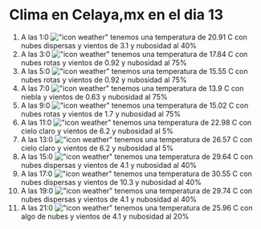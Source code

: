 # Clima en Celaya,mx en el dia 13

1. A las 1:0 !["icon weather"](http://openweathermap.org/img/w/03n.png) tenemos una temperatura de 20.91 C con nubes dispersas y  vientos de 3.1 y nubosidad al 40%
1. A las 3:0 !["icon weather"](http://openweathermap.org/img/w/04n.png) tenemos una temperatura de 17.84 C con nubes rotas y  vientos de 0.92 y nubosidad al 75%
1. A las 5:0 !["icon weather"](http://openweathermap.org/img/w/04n.png) tenemos una temperatura de 15.55 C con nubes rotas y  vientos de 0.92 y nubosidad al 75%
1. A las 7:0 !["icon weather"](http://openweathermap.org/img/w/50n.png) tenemos una temperatura de 13.9 C con niebla y  vientos de 0.63 y nubosidad al 75%
1. A las 9:0 !["icon weather"](http://openweathermap.org/img/w/04d.png) tenemos una temperatura de 15.02 C con nubes rotas y  vientos de 1.7 y nubosidad al 75%
1. A las 11:0 !["icon weather"](http://openweathermap.org/img/w/01d.png) tenemos una temperatura de 22.98 C con cielo claro y  vientos de 6.2 y nubosidad al 5%
1. A las 13:0 !["icon weather"](http://openweathermap.org/img/w/01d.png) tenemos una temperatura de 26.57 C con cielo claro y  vientos de 6.2 y nubosidad al 5%
1. A las 15:0 !["icon weather"](http://openweathermap.org/img/w/03d.png) tenemos una temperatura de 29.64 C con nubes dispersas y  vientos de 4.1 y nubosidad al 40%
1. A las 17:0 !["icon weather"](http://openweathermap.org/img/w/03d.png) tenemos una temperatura de 30.55 C con nubes dispersas y  vientos de 10.3 y nubosidad al 40%
1. A las 19:0 !["icon weather"](http://openweathermap.org/img/w/03d.png) tenemos una temperatura de 29.74 C con nubes dispersas y  vientos de 4.1 y nubosidad al 40%
1. A las 21:0 !["icon weather"](http://openweathermap.org/img/w/02n.png) tenemos una temperatura de 25.96 C con algo de nubes y  vientos de 4.1 y nubosidad al 20%
